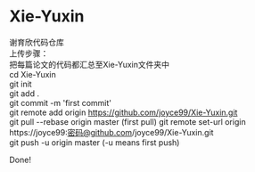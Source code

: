 # Xie-Yuxin
谢育欣代码仓库  
上传步骤：  
把每篇论文的代码都汇总至Xie-Yuxin文件夹中  
cd Xie-Yuxin  
git init  
git add .  
git commit -m 'first commit'  
git remote add origin https://github.com/joyce99/Xie-Yuxin.git  
git pull --rebase origin master   (first pull)
git remote set-url origin https://joyce99:密码@github.com/joyce99/Xie-Yuxin.git  
git push -u origin master     (-u means first push)


Done!  
